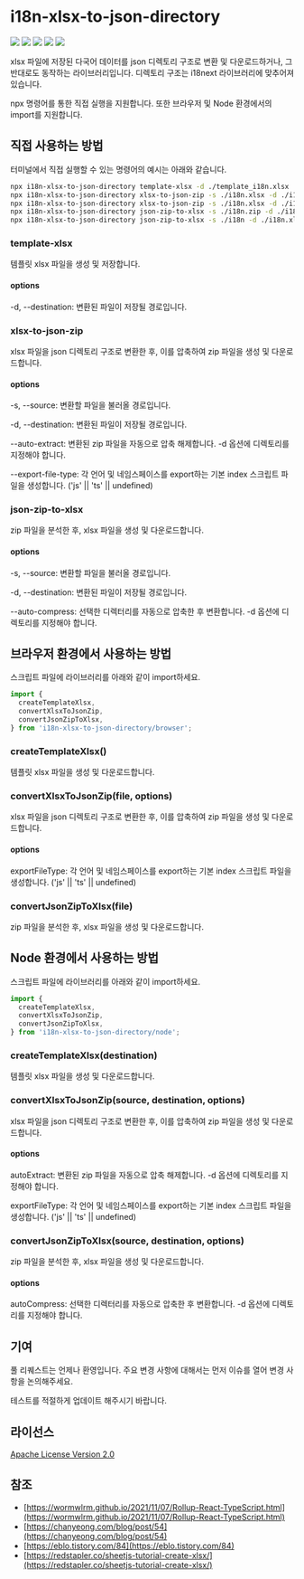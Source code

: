 # i18n-xlsx-to-json-directory

![](https://img.shields.io/npm/v/i18n-xlsx-to-json-directory)
![](https://img.shields.io/npm/l/i18n-xlsx-to-json-directory)
![](https://img.shields.io/npm/dt/i18n-xlsx-to-json-directory)
![](https://img.shields.io/github/contributors/snapperbay4453/i18n-xlsx-to-json-directory)
![](https://img.shields.io/github/last-commit/snapperbay4453/i18n-xlsx-to-json-directory)


xlsx 파일에 저장된 다국어 데이터를 json 디렉토리 구조로 변환 및 다운로드하거나, 그 반대로도 동작하는 라이브러리입니다. 디렉토리 구조는 i18next 라이브러리에 맞추어져 있습니다.

npx 명령어를 통한 직접 실행을 지원합니다. 또한 브라우저 및 Node 환경에서의 import를 지원합니다.


## 직접 사용하는 방법

터미널에서 직접 실행할 수 있는 명령어의 예시는 아래와 같습니다.

```bash
npx i18n-xlsx-to-json-directory template-xlsx -d ./template_i18n.xlsx
npx i18n-xlsx-to-json-directory xlsx-to-json-zip -s ./i18n.xlsx -d ./i18n.zip --export-file-type js
npx i18n-xlsx-to-json-directory xlsx-to-json-zip -s ./i18n.xlsx -d ./i18n --export-file-type ts --auto-extract
npx i18n-xlsx-to-json-directory json-zip-to-xlsx -s ./i18n.zip -d ./i18n.xlsx
npx i18n-xlsx-to-json-directory json-zip-to-xlsx -s ./i18n -d ./i18n.xlsx --auto-compress
```

### template-xlsx

템플릿 xlsx 파일을 생성 및 저장합니다.

#### options

-d, --destination: 변환된 파일이 저장될 경로입니다.

### xlsx-to-json-zip

xlsx 파일을 json 디렉토리 구조로 변환한 후, 이를 압축하여 zip 파일을 생성 및 다운로드합니다.

#### options

-s, --source: 변환할 파일을 불러올 경로입니다.

-d, --destination: 변환된 파일이 저장될 경로입니다.

--auto-extract: 변환된 zip 파일을 자동으로 압축 해제합니다. -d 옵션에 디렉토리를 지정해야 합니다.

--export-file-type: 각 언어 및 네임스페이스를 export하는 기본 index 스크립트 파일을 생성합니다. ('js' || 'ts' || undefined)

### json-zip-to-xlsx

zip 파일을 분석한 후, xlsx 파일을 생성 및 다운로드합니다.

#### options

-s, --source: 변환할 파일을 불러올 경로입니다.

-d, --destination: 변환된 파일이 저장될 경로입니다.

--auto-compress: 선택한 디렉터리를 자동으로 압축한 후 변환합니다. -d 옵션에 디렉토리를 지정해야 합니다.


## 브라우저 환경에서 사용하는 방법

스크립트 파일에 라이브러리를 아래와 같이 import하세요.

```javascript
import {
  createTemplateXlsx,
  convertXlsxToJsonZip,
  convertJsonZipToXlsx,
} from 'i18n-xlsx-to-json-directory/browser';
```

### createTemplateXlsx()

템플릿 xlsx 파일을 생성 및 다운로드합니다.

### convertXlsxToJsonZip(file, options)

xlsx 파일을 json 디렉토리 구조로 변환한 후, 이를 압축하여 zip 파일을 생성 및 다운로드합니다.

#### options

exportFileType: 각 언어 및 네임스페이스를 export하는 기본 index 스크립트 파일을 생성합니다. ('js' || 'ts' || undefined)

### convertJsonZipToXlsx(file)

zip 파일을 분석한 후, xlsx 파일을 생성 및 다운로드합니다.


## Node 환경에서 사용하는 방법

스크립트 파일에 라이브러리를 아래와 같이 import하세요.

```javascript
import {
  createTemplateXlsx,
  convertXlsxToJsonZip,
  convertJsonZipToXlsx,
} from 'i18n-xlsx-to-json-directory/node';
```

### createTemplateXlsx(destination)

템플릿 xlsx 파일을 생성 및 다운로드합니다.

### convertXlsxToJsonZip(source, destination, options)

xlsx 파일을 json 디렉토리 구조로 변환한 후, 이를 압축하여 zip 파일을 생성 및 다운로드합니다.

#### options

autoExtract: 변환된 zip 파일을 자동으로 압축 해제합니다. -d 옵션에 디렉토리를 지정해야 합니다.

exportFileType: 각 언어 및 네임스페이스를 export하는 기본 index 스크립트 파일을 생성합니다. ('js' || 'ts' || undefined)

### convertJsonZipToXlsx(source, destination, options)

zip 파일을 분석한 후, xlsx 파일을 생성 및 다운로드합니다.

#### options

autoCompress: 선택한 디렉터리를 자동으로 압축한 후 변환합니다. -d 옵션에 디렉토리를 지정해야 합니다.


## 기여

풀 리퀘스트는 언제나 환영입니다. 주요 변경 사항에 대해서는 먼저 이슈를 열어 변경 사항을 논의해주세요.

테스트를 적절하게 업데이트 해주시기 바랍니다.


## 라이선스

[Apache License Version 2.0](https://www.apache.org/licenses/LICENSE-2.0)


## 참조

* [https://wormwlrm.github.io/2021/11/07/Rollup-React-TypeScript.html](https://wormwlrm.github.io/2021/11/07/Rollup-React-TypeScript.html)
* [https://chanyeong.com/blog/post/54](https://chanyeong.com/blog/post/54)
* [https://eblo.tistory.com/84](https://eblo.tistory.com/84)
* [https://redstapler.co/sheetjs-tutorial-create-xlsx/](https://redstapler.co/sheetjs-tutorial-create-xlsx/)
